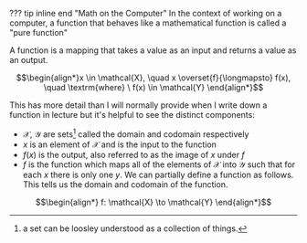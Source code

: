 ??? tip inline end "Math on the Computer"
    In the context of working on a computer, a function that behaves like a mathematical function is called a "pure function"

A function is a mapping that takes a value as an input and returns a value as an output. 

$$\begin{align*}x \in \mathcal{X}, \quad x \overset{f}{\longmapsto} f(x), \quad \textrm{where} \ f(x)  \in \mathcal{Y} \end{align*}$$
 

 This has more detail than I will normally provide when I write down a function in lecture but it's helpful to see the distinct components: 

- $\mathcal{X}$, $\mathcal{Y}$ are sets[^1] called the domain and codomain respectively
- $x$ is an element of $\mathcal{X}$ and is the input to the function
- $f(x)$ is the output, also referred to as the image of $x$ under $f$ 
- $f$ is the function which maps all of the elements of $\mathcal{X}$ into $\mathcal{Y}$ such that for each $x$ there is only one $y$. We can partially define a function as follows. This tells us the domain and codomain of the function.

$$\begin{align*} f: \mathcal{X} \to \mathcal{Y} \end{align*}$$




[^1]: a set can be loosley understood as a collection of things. 


